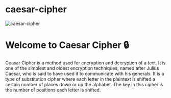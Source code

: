 # caesar-cipher
![caesar-cipher](https://github.com/Raviteja-1234/caesar-cipher/assets/115697309/7387294e-1e2b-41c6-8b98-d453c6a30094)

# Welcome to Caesar Cipher 🔒
Ceasar Cipher is a method used for encryption and decryption of a text. It is one of the simplest and oldest encryption techniques, named after Julius Caesar, who is said to have used it to communicate with his generals. It is a type of substitution cipher where each letter in the plaintext is shifted a certain number of places down or up the alphabet. The key in this cipher is the number of positions each letter is shifted.

